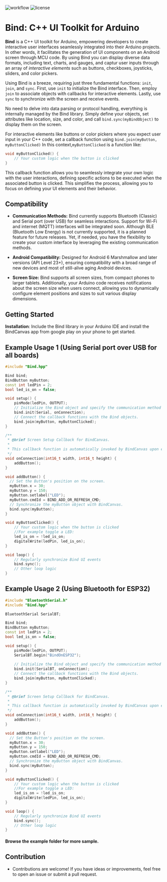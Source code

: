 ![workflow](https://github.com/H1Jam/Bind/actions/workflows/main.yml/badge.svg)
![license](https://img.shields.io/github/license/H1Jam/Bind)
# Bind: C++ UI Toolkit for Arduino

**Bind** is a C++ UI toolkit for Arduino, empowering developers to create interactive user interfaces seamlessly integrated into their Arduino projects. In other words, it facilitates the generation of UI components on an Android screen through MCU code. By using Bind you can display diverse data formats, including text, charts, and gauges, and captur user inputs through an array of *interactive elements* such as buttons, checkboxes, joysticks, sliders, and color pickers.

Using Bind is a breeze, requiring just three fundamental functions: `init`, `join`, and `sync`. First, use `init` to initialize the Bind interface. Then, employ `join` to associate objects with callbacks for interactive elements.  Lastly, use `sync` to synchronize with the screen and receive events.

No need to delve into data parsing or protocol handling, everything is internally managed by the Bind library. Simply define your objects, set attributes like location, size, and color, and call `bind.sync(myBindObject)` to display them on the screen.

For interactive elements like buttons or color pickers where you expect user input in your C++ code, set a callback function using `bind.join(myButton, myButtonClicked)` In this context,`myButtonClicked` is a function like:
```cpp
void myButtonClicked() {
    // Your custom logic when the button is clicked
}
```
This callback function allows you to seamlessly integrate your own logic with the user interactions, defining specific actions to be executed when the associated button is clicked.
This simplifies the process, allowing you to focus on defining your UI elements and their behavior.
## Compatibility

- **Communication Methods:** Bind currently supports Bluetooth (Classic) and Serial port (over USB) for seamless interactions. Support for Wi-Fi and internet (MQTT) interfaces will be integrated soon. Although BLE (Bluetooth Low Energy) is not currently supported, it is a planned feature for future releases. Yet, if needed, you have the flexibility to create your custom interface by leveraging the existing communication methods.

- **Android Compatibility:** Designed for Android 6 Marshmallow and later versions (API Level 23+), ensuring compatibility with a broad range of new devices and most of still-alive aging Android devices.

- **Screen Size:** Bind supports all screen sizes, from compact phones to larger tablets. Additionally, your Arduino code receives notifications about the screen size when users connect, allowing you to dynamically configure element positions and sizes to suit various display dimensions.

## Getting Started

 **Installation**: Include the Bind library in your Arduino IDE and install the BindCanvas app from google play on your phone to get started.


## Example Usage 1 (Using Serial port over USB for all boards)

```cpp
#include "Bind.hpp"

Bind bind;
BindButton myButton;
const int ledPin = 2;
bool led_is_on = false;

void setup() {
    pinMode(ledPin, OUTPUT);
    // Initialize the Bind object and specify the communication method (Serial) and callback function (onConnection).
    bind.init(Serial, onConnection);
    // Connect the callback functions with the Bind objects.
    bind.join(myButton, myButtonClicked);
}

/**
 * @brief Screen Setup Callback for BindCanvas.
 *
 * This callback function is automatically invoked by BindCanvas upon establishing a connection.
 */
void onConnection(int16_t width, int16_t height) {
    addButton();
}

void addButton() {
  // Set the Button's position on the screen.
  myButton.x = 30;
  myButton.y = 150;
  myButton.setlabel("LED");
  myButton.cmdId = BIND_ADD_OR_REFRESH_CMD;
  // Synchronize the myButton object with BindCanvas.
  bind.sync(myButton);
}

void myButtonClicked() {
    // Your custom logic when the button is clicked
    //For example toggle a LED:
    led_is_on = !led_is_on;
    digitalWrite(ledPin, led_is_on);
}

void loop() {
    // Regularly synchronize Bind UI events
    bind.sync();
    // Other loop logic
}
```
## Example Usage 2 (Using Bluetooth for ESP32)
```cpp
#include "BluetoothSerial.h"
#include "Bind.hpp"

BluetoothSerial SerialBT;

Bind bind;
BindButton myButton;
const int ledPin = 2;
bool led_is_on = false;

void setup() {
    pinMode(ledPin, OUTPUT);
    SerialBT.begin("BindOnESP32");
  
    // Initialize the Bind object and specify the communication method (Serial) and callback function (onConnection).
    bind.init(SerialBT, onConnection);
    // Connect the callback functions with the Bind objects.
    bind.join(myButton, myButtonClicked);
}

/**
 * @brief Screen Setup Callback for BindCanvas.
 *
 * This callback function is automatically invoked by BindCanvas upon establishing a connection.
 */
void onConnection(int16_t width, int16_t height) {
    addButton();
}

void addButton() {
  // Set the Button's position on the screen.
  myButton.x = 30;
  myButton.y = 150;
  myButton.setlabel("LED");
  myButton.cmdId = BIND_ADD_OR_REFRESH_CMD;
  // Synchronize the myButton object with BindCanvas.
  bind.sync(myButton);
}

void myButtonClicked() {
    // Your custom logic when the button is clicked
    //For example toggle a LED:
    led_is_on = !led_is_on;
    digitalWrite(ledPin, led_is_on);
}

void loop() {
    // Regularly synchronize Bind UI events
    bind.sync();
    // Other loop logic
}
```
#### Browse the example folder for more sample.

## Contribution

- Contributions are welcome! If you have ideas or improvements, feel free to open an issue or submit a pull request.